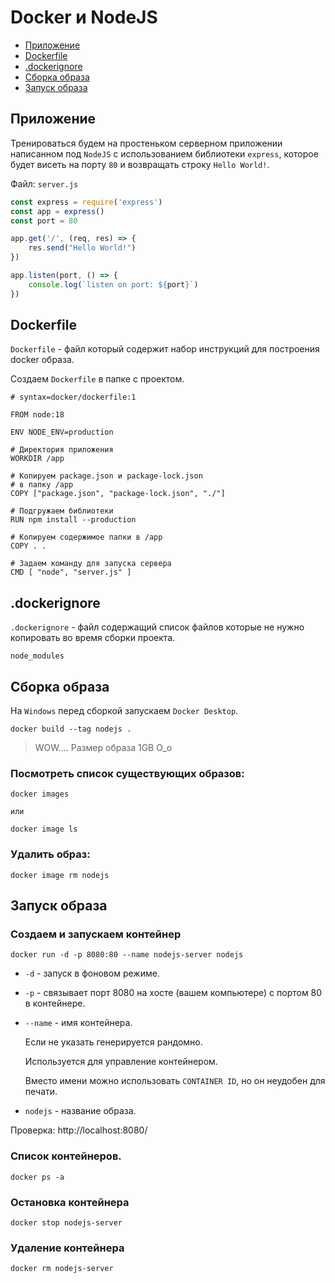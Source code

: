 # Docker и NodeJS

- [Приложение](#приложение)
- [Dockerfile](#dockerfile)
- [.dockerignore](#dockerignore)
- [Сборка образа](#сборка-образа)
- [Запуск образа](#запуск-образа)

## Приложение

Тренироваться будем на простеньком серверном приложении написанном под `NodeJS` с использованием библиотеки `express`, которое будет висеть на порту `80` и возвращать строку `Hello World!`.

Файл: `server.js`

```javascript
const express = require('express')
const app = express()
const port = 80

app.get('/', (req, res) => {
    res.send("Hello World!")
})

app.listen(port, () => {
    console.log(`listen on port: ${port}`)
})
```

## Dockerfile

`Dockerfile` - файл который содержит набор инструкций для построения docker образа.

Создаем `Dockerfile` в папке с проектом.

```docker
# syntax=docker/dockerfile:1

FROM node:18

ENV NODE_ENV=production

# Директория приложения
WORKDIR /app

# Копируем package.json и package-lock.json
# в папку /app
COPY ["package.json", "package-lock.json", "./"]

# Подгружаем библиотеки
RUN npm install --production

# Копируем содержимое папки в /app
COPY . .

# Задаем команду для запуска сервера
CMD [ "node", "server.js" ]
```

## .dockerignore

`.dockerignore` - файл содержащий список файлов которые не нужно копировать во время сборки проекта.

```
node_modules
```

## Сборка образа

На `Windows` перед сборкой запускаем `Docker Desktop`.

```
docker build --tag nodejs .
```

> WOW.... Размер образа 1GB O_o

### Посмотреть список существующих образов:

```
docker images

или

docker image ls
```

### Удалить образ:

```
docker image rm nodejs
```

## Запуск образа

### Создаем и запускаем контейнер

```
docker run -d -p 8080:80 --name nodejs-server nodejs
```
- `-d` - запуск в фоновом режиме.
- `-p` - связывает порт 8080 на хосте (вашем компьютере) с портом 80 в контейнере.
- `--name` - имя контейнера.
  
  Если не указать генерируется рандомно.
  
  Используется для управление контейнером.

  Вместо имени можно использовать `CONTAINER ID`, но он неудобен для печати.

- `nodejs` - название образа.

Проверка: http://localhost:8080/

### Список контейнеров.

```
docker ps -a
```

### Остановка контейнера

```
docker stop nodejs-server
```

### Удаление контейнера

```
docker rm nodejs-server
```